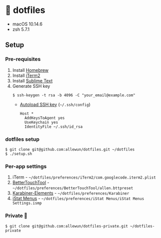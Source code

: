 # 🚥 dotfiles

- macOS 10.14.6
- zsh 5.7.1

##  Setup

### Pre-requisites

1. Install [Homebrew](https://brew.sh/)
2. Install [iTerm2](https://iterm2.com/)
3. Install [Sublime Text](https://www.sublimetext.com/)
4. Generate SSH key
   ```
   $ ssh-keygen -t rsa -b 4096 -C "your_email@example.com"
   ```
   - [Autoload SSH key](https://help.github.com/en/github/authenticating-to-github/generating-a-new-ssh-key-and-adding-it-to-the-ssh-agent#adding-your-ssh-key-to-the-ssh-agent) (`~/.ssh/config`)
      ```
      Host *
        AddKeysToAgent yes
        UseKeychain yes
        IdentityFile ~/.ssh/id_rsa
      ```

### dotfiles setup

```
$ git clone git@github.com:allewun/dotfiles.git ~/dotfiles
$ ./setup.sh
```

### Per-app settings

1. iTerm - `~/dotfiles/preferences/iTerm2/com.googlecode.iterm2.plist`
2. [BetterTouchTool](https://folivora.ai/) - `~/dotfiles/preferences/BetterTouchTool/allen.bttpreset`
3. [Karabiner-Elements](https://karabiner-elements.pqrs.org/) - `~/dotfiles/preferences/Karabiner`
4. [iStat Menus](https://bjango.com/mac/istatmenus/) - `~/dotfiles/preferences/iStat Menus/iStat Menus Settings.ismp`

### Private 🔐

```
$ git clone git@github.com:allewun/dotfiles-private.git ~/dotfiles-private
```
